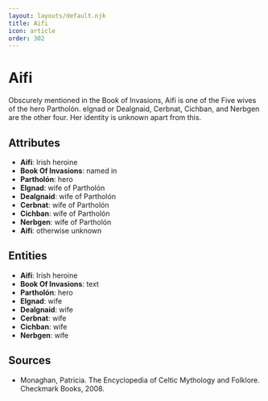 ```yaml
---
layout: layouts/default.njk
title: Aifi
icon: article
order: 302
---
```

# Aifi

Obscurely mentioned in the Book of Invasions, Aifi is one of the Five wives of the hero Partholón. elgnad or Dealgnaid, Cerbnat, Cichban, and Nerbgen are the other four. Her identity is unknown apart from this.

## Attributes

- **Aifi**: Irish heroine
- **Book Of Invasions**: named in
- **Partholón**: hero
- **Elgnad**: wife of Partholón
- **Dealgnaid**: wife of Partholón
- **Cerbnat**: wife of Partholón
- **Cichban**: wife of Partholón
- **Nerbgen**: wife of Partholón
- **Aifi**: otherwise unknown

## Entities

- **Aifi**: Irish heroine
- **Book Of Invasions**: text
- **Partholón**: hero
- **Elgnad**: wife
- **Dealgnaid**: wife
- **Cerbnat**: wife
- **Cichban**: wife
- **Nerbgen**: wife

## Sources

- Monaghan, Patricia. The Encyclopedia of Celtic Mythology and Folklore. Checkmark Books, 2008.

